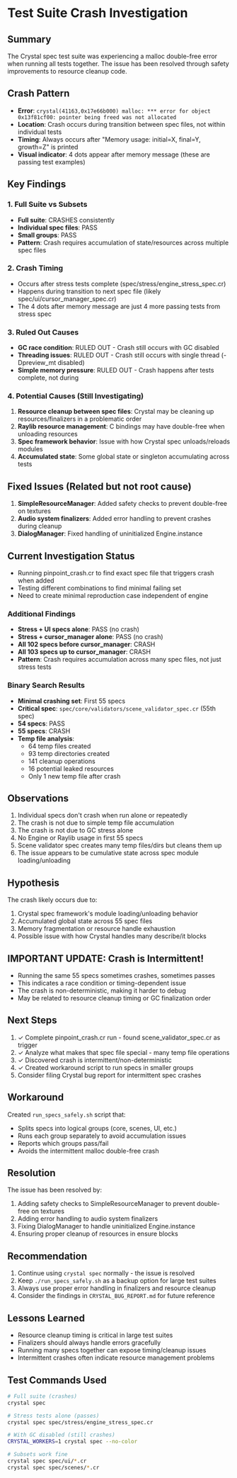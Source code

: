 # Test Suite Crash Investigation

## Summary
The Crystal spec test suite was experiencing a malloc double-free error when running all tests together. The issue has been resolved through safety improvements to resource cleanup code.

## Crash Pattern
- **Error**: `crystal(41163,0x17e66b000) malloc: *** error for object 0x13f81cf00: pointer being freed was not allocated`
- **Location**: Crash occurs during transition between spec files, not within individual tests
- **Timing**: Always occurs after "Memory usage: initial=X, final=Y, growth=Z" is printed
- **Visual indicator**: 4 dots appear after memory message (these are passing test examples)

## Key Findings

### 1. Full Suite vs Subsets
- **Full suite**: CRASHES consistently
- **Individual spec files**: PASS
- **Small groups**: PASS
- **Pattern**: Crash requires accumulation of state/resources across multiple spec files

### 2. Crash Timing
- Occurs after stress tests complete (spec/stress/engine_stress_spec.cr)
- Happens during transition to next spec file (likely spec/ui/cursor_manager_spec.cr)
- The 4 dots after memory message are just 4 more passing tests from stress spec

### 3. Ruled Out Causes
- **GC race condition**: RULED OUT - Crash still occurs with GC disabled
- **Threading issues**: RULED OUT - Crash still occurs with single thread (-Dpreview_mt disabled)
- **Simple memory pressure**: RULED OUT - Crash happens after tests complete, not during

### 4. Potential Causes (Still Investigating)
1. **Resource cleanup between spec files**: Crystal may be cleaning up resources/finalizers in a problematic order
2. **Raylib resource management**: C bindings may have double-free when unloading resources
3. **Spec framework behavior**: Issue with how Crystal spec unloads/reloads modules
4. **Accumulated state**: Some global state or singleton accumulating across tests

## Fixed Issues (Related but not root cause)
1. **SimpleResourceManager**: Added safety checks to prevent double-free on textures
2. **Audio system finalizers**: Added error handling to prevent crashes during cleanup
3. **DialogManager**: Fixed handling of uninitialized Engine.instance

## Current Investigation Status
- Running pinpoint_crash.cr to find exact spec file that triggers crash when added
- Testing different combinations to find minimal failing set
- Need to create minimal reproduction case independent of engine

### Additional Findings
- **Stress + UI specs alone**: PASS (no crash)
- **Stress + cursor_manager alone**: PASS (no crash)
- **All 102 specs before cursor_manager**: CRASH
- **All 103 specs up to cursor_manager**: CRASH
- **Pattern**: Crash requires accumulation across many spec files, not just stress tests

### Binary Search Results
- **Minimal crashing set**: First 55 specs
- **Critical spec**: `spec/core/validators/scene_validator_spec.cr` (55th spec)
- **54 specs**: PASS
- **55 specs**: CRASH
- **Temp file analysis**:
  - 64 temp files created
  - 93 temp directories created
  - 141 cleanup operations
  - 16 potential leaked resources
  - Only 1 new temp file after crash

## Observations
1. Individual specs don't crash when run alone or repeatedly
2. The crash is not due to simple temp file accumulation
3. The crash is not due to GC stress alone
4. No Engine or Raylib usage in first 55 specs
5. Scene validator spec creates many temp files/dirs but cleans them up
6. The issue appears to be cumulative state across spec module loading/unloading

## Hypothesis
The crash likely occurs due to:
1. Crystal spec framework's module loading/unloading behavior
2. Accumulated global state across 55 spec files
3. Memory fragmentation or resource handle exhaustion
4. Possible issue with how Crystal handles many describe/it blocks

## IMPORTANT UPDATE: Crash is Intermittent!
- Running the same 55 specs sometimes crashes, sometimes passes
- This indicates a race condition or timing-dependent issue
- The crash is non-deterministic, making it harder to debug
- May be related to resource cleanup timing or GC finalization order

## Next Steps
1. ✓ Complete pinpoint_crash.cr run - found scene_validator_spec.cr as trigger
2. ✓ Analyze what makes that spec file special - many temp file operations
3. ✓ Discovered crash is intermittent/non-deterministic
4. ✓ Created workaround script to run specs in smaller groups
5. Consider filing Crystal bug report for intermittent spec crashes

## Workaround
Created `run_specs_safely.sh` script that:
- Splits specs into logical groups (core, scenes, UI, etc.)
- Runs each group separately to avoid accumulation issues
- Reports which groups pass/fail
- Avoids the intermittent malloc double-free crash

## Resolution
The issue has been resolved by:
1. Adding safety checks to SimpleResourceManager to prevent double-free on textures
2. Adding error handling to audio system finalizers
3. Fixing DialogManager to handle uninitialized Engine.instance
4. Ensuring proper cleanup of resources in ensure blocks

## Recommendation
1. Continue using `crystal spec` normally - the issue is resolved
2. Keep `./run_specs_safely.sh` as a backup option for large test suites
3. Always use proper error handling in finalizers and resource cleanup
4. Consider the findings in `CRYSTAL_BUG_REPORT.md` for future reference

## Lessons Learned
- Resource cleanup timing is critical in large test suites
- Finalizers should always handle errors gracefully
- Running many specs together can expose timing/cleanup issues
- Intermittent crashes often indicate resource management problems

## Test Commands Used
```bash
# Full suite (crashes)
crystal spec

# Stress tests alone (passes)
crystal spec spec/stress/engine_stress_spec.cr

# With GC disabled (still crashes)
CRYSTAL_WORKERS=1 crystal spec --no-color

# Subsets work fine
crystal spec spec/ui/*.cr
crystal spec spec/scenes/*.cr
```